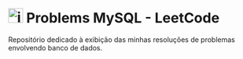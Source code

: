 # <img width="30" alt="image" src="https://github.com/user-attachments/assets/bb339974-e19c-4168-930e-7f662f951e75" />  Problems MySQL - LeetCode

Repositório dedicado à exibição das minhas resoluções de problemas envolvendo banco de dados.
